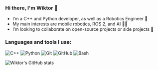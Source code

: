 ### Hi there, I'm Wiktor 👋
- I’m a C++ and Python developer, as well as a Robotics Engineer 🤖
- My main interests are mobile robotics, ROS 2, and AI 🤖🧠
- I’m looking to collaborate on open-source projects or side projects 🌟

### Languages and tools I use:

![C++](https://img.icons8.com/color/48/000000/c-plus-plus-logo.png)
![Python](https://img.icons8.com/color/48/000000/python.png)
![Git](https://img.icons8.com/color/48/000000/git.png)
![GitHub](https://img.icons8.com/fluent/48/000000/github.png)
![Bash](https://img.icons8.com/fluent/48/000000/bash.png)

![Wiktor's GitHub stats](https://github-readme-stats.vercel.app/api?username=Wiktor-99&show=prs_merged,prs_merged_percentage)


